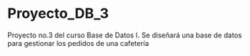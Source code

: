 # Proyecto_DB_3
Proyecto no.3 del curso Base de Datos I. Se diseñará una base de datos para gestionar los pedidos de una cafetería
